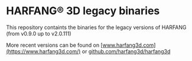 # HARFANG® 3D legacy binaries

This repository containts the binaries for the legacy versions of HARFANG (from v0.9.0 up to v2.0.111)

More recent versions can be found on [www.harfang3d.com](https://www.harfang3d.com/) or [github.com/harfang3d/harfang3d](https://github.com/harfang3d/harfang3d)
